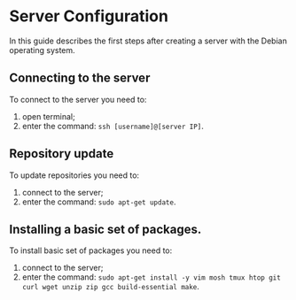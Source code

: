 # Server Configuration
In this guide describes the first steps after creating a server with the Debian operating system.
## Connecting to the server
To connect to the server you need to:
1. open terminal;
2. enter the command: ` ssh [username]@[server IP] `.
## Repository update
To update repositories you need to:
1. connect to the server;
2. enter the command: ` sudo apt-get update `.
## Installing a basic set of packages.
To install basic set of packages you need to:
1. connect to the server;
2. enter the command: ` sudo apt-get install -y vim mosh tmux htop git curl wget unzip zip gcc build-essential make `.
